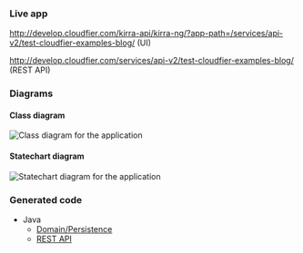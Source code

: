 ### Live app

http://develop.cloudfier.com/kirra-api/kirra-ng/?app-path=/services/api-v2/test-cloudfier-examples-blog/ (UI)

http://develop.cloudfier.com/services/api-v2/test-cloudfier-examples-blog/ (REST API)

### Diagrams

#### Class diagram

![Class diagram for the application](https://develop.cloudfier.com/services/diagram/test-cloudfier-examples-blog/package/blog.uml?showClassifierCompartments=Always&showStaticFeatures=true&showClasses=true&showAssociationEndName=true&showAttributes=true&showOperations=true&showComments=true&showParameters=true&showAssociationEndMultiplicity=true&showMinimumVisibility=Public&showFeatureVisibility=false&showParameterNames=false&showDerivedElements=false)

#### Statechart diagram

![Statechart diagram for the application](https://develop.cloudfier.com/services/diagram/test-cloudfier-examples-blog/package/blog.uml?showStateMachines=true)

### Generated code

* Java
  * [Domain/Persistence](https://textuml.ci.cloudbees.com/job/codegen-examples-JEE-blog/lastSuccessfulBuild/artifact/jee/expenses/gen/src/main/java/blog/)
  * [REST API](https://textuml.ci.cloudbees.com/job/codegen-examples-JEE-blog/lastSuccessfulBuild/artifact/jee/blog/gen/src/main/java/resource/blog/)
